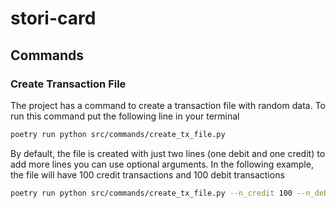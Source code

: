 # stori-card

## Commands

### Create Transaction File

The project has a command to create a transaction file with random data. To run this command put the following line in your terminal

```bash
poetry run python src/commands/create_tx_file.py
```

By default, the file is created with just two lines (one debit and one credit) to add more lines you can use optional arguments. In the following example, the file will have 100 credit transactions and 100 debit transactions

```bash
poetry run python src/commands/create_tx_file.py --n_credit 100 --n_debit 100
```
